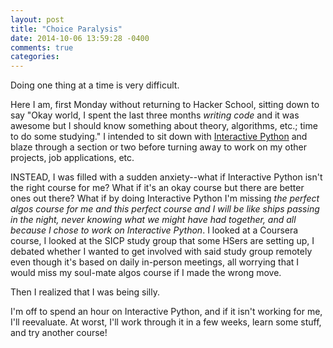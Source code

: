 ```yaml
---
layout: post
title: "Choice Paralysis"
date: 2014-10-06 13:59:28 -0400
comments: true
categories:
---
```

Doing one thing at a time is very difficult.

Here I am, first Monday without returning to Hacker School, sitting down to say "Okay world, I spent the last three months *writing code* and it was awesome but I should know something about theory, algorithms, etc.; time to do some studying." I intended to sit down with [Interactive Python](http://interactivepython.org/runestone/static/pythonds/index.html) and blaze through a section or two before turning away to work on my other projects, job applications, etc.

INSTEAD, I was filled with a sudden anxiety--what if Interactive Python isn't the right course for me? What if it's an okay course but there are better ones out there? What if by doing Interactive Python I'm missing _the perfect algos course for me and this perfect course and I will be like ships passing in the night, never knowing what we might have had together, and all because I chose to work on Interactive Python_.<!-- more --> I looked at a Coursera course, I looked at the SICP study group that some HSers are setting up, I debated whether I wanted to get involved with said study group remotely even though it's based on daily in-person meetings, all worrying that I would miss my soul-mate algos course if I made the wrong move.

Then I realized that I was being silly.

I'm off to spend an hour on Interactive Python, and if it isn't working for me, I'll reevaluate. At worst, I'll work through it in a few weeks, learn some stuff, and try another course!